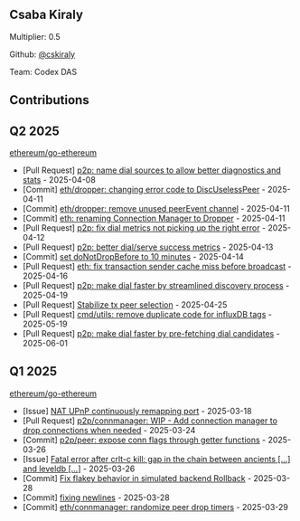 
## Csaba Kiraly
Multiplier: 0.5

Github: [@cskiraly](https://github.com/cskiraly)

Team: Codex DAS

## Contributions

## Q2 2025


[ethereum/go-ethereum](https://github.com/ethereum/go-ethereum)
* [Pull Request] [p2p: name dial sources to allow better diagnostics and stats](https://github.com/ethereum/go-ethereum/pull/31588) - 2025-04-08
* [Commit] [eth/dropper: changing error code to DiscUselessPeer](https://github.com/ethereum/go-ethereum/commit/2a9372ea5fcf0f3b0bb1d71a0bcf21d9db02c9f5) - 2025-04-11
* [Commit] [eth/dropper: remove unused peerEvent channel](https://github.com/ethereum/go-ethereum/commit/ff66b1c42e163925a6a2a393a123160187b9a48d) - 2025-04-11
* [Commit] [eth: renaming Connection Manager to Dropper](https://github.com/ethereum/go-ethereum/commit/42d2c9b588fbe0621bb81fb3fb3f377e3a04656b) - 2025-04-11
* [Pull Request] [p2p: fix dial metrics not picking up the right error](https://github.com/ethereum/go-ethereum/pull/31621) - 2025-04-12
* [Pull Request] [p2p: better dial/serve success metrics](https://github.com/ethereum/go-ethereum/pull/31629) - 2025-04-13
* [Commit] [set doNotDropBefore to 10 minutes](https://github.com/ethereum/go-ethereum/commit/976e039e3760b6d808de49327cbc3ea264004120) - 2025-04-14
* [Pull Request] [eth: fix transaction sender cache miss before broadcast](https://github.com/ethereum/go-ethereum/pull/31657) - 2025-04-16
* [Pull Request] [p2p: make dial faster by streamlined discovery process](https://github.com/ethereum/go-ethereum/pull/31678) - 2025-04-19
* [Pull Request] [Stabilize tx peer selection](https://github.com/ethereum/go-ethereum/pull/31714) - 2025-04-25
* [Pull Request] [cmd/utils: remove duplicate code for influxDB tags](https://github.com/ethereum/go-ethereum/pull/31854) - 2025-05-19
* [Pull Request] [p2p: make dial faster by pre-fetching dial candidates](https://github.com/ethereum/go-ethereum/pull/31944) - 2025-06-01
## Q1 2025

[ethereum/go-ethereum](https://github.com/ethereum/go-ethereum)
* [Issue] [NAT UPnP continuously remapping port](https://github.com/ethereum/go-ethereum/issues/31418) - 2025-03-18
* [Pull Request] [p2p/connmanager: WIP - Add connection manager to drop connections when needed](https://github.com/ethereum/go-ethereum/pull/31476) - 2025-03-24
* [Commit] [p2p/peer: expose conn flags through getter functions](https://github.com/ethereum/go-ethereum/commit/f9e01c309923303b1fadb7acba0a3b04c7a1885e) - 2025-03-26
* [Issue] [Fatal error after crlt-c kill: gap in the chain between ancients [...] and leveldb [...]](https://github.com/ethereum/go-ethereum/issues/31499) - 2025-03-26
* [Commit] [Fix flakey behavior in simulated backend Rollback](https://github.com/ethereum/go-ethereum/commit/7cbf934488b510206b8d0c9e1453fe9fad83692a) - 2025-03-28
* [Commit] [fixing newlines](https://github.com/ethereum/go-ethereum/commit/e78999b308b6d7e5c2bf0832e0eeeb4aa4723ce9) - 2025-03-28
* [Commit] [eth/connmanager: randomize peer drop timers](https://github.com/ethereum/go-ethereum/commit/8bb7f1ed115e224b50c5b75b719f891cfe659b9b) - 2025-03-29
